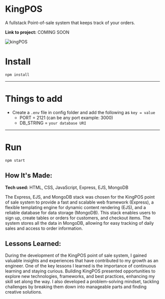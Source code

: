 # KingPOS
A fullstack Point-of-sale system that keeps track of your orders. 

**Link to project:** COMING SOON 

![kingPOS]([http://placecorgi.com/1200/650](https://github.com/medinacr/medinacr/blob/main/Assets/KingPOS.gif))

# Install


`npm install`

---

# Things to add

- Create a `.env` file in config folder and add the following as `key = value`
  - PORT = 2121 (can be any port example: 3000)
  - DB_STRING = `your database URI`
---

# Run

`npm start`

## How It's Made:

**Tech used:** HTML, CSS, JavaScript, Express, EJS, MongoDB

The Express, EJS, and MongoDB stack was chosen for the KingPOS point of sale system to provide a fast and scalable web framework (Express), a flexible templating engine for dynamic content rendering (EJS), and a reliable database for data storage (MongoDB). This stack enables users to sign up, create tables or orders for customers, and checkout items. The system stores all the data in MongoDB, allowing for easy tracking of daily sales and access to order information.

## Lessons Learned:

During the development of the KingPOS point of sale system, I gained valuable insights and experiences that have contributed to my growth as an engineer. One of the key lessons I learned is the importance of continuous learning and staying curious. Building KingPOS presented opportunities to explore new technologies, frameworks, and best practices, enhancing my skill set along the way. I also developed a problem-solving mindset, tackling challenges by breaking them down into manageable parts and finding creative solutions. 




